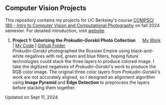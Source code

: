 ## Computer Vision Projects

This repository contains my projects for UC Berkeley's course [COMPSCI 180 - Intro to Computer Vision and Computational Photography](https://inst.eecs.berkeley.edu/~cs180/fa24/) on fall 2024 semester. For detailed introduction, visit [website](https://davidpaulwei.github.io/cs180/).  

1. **Project 1: Colorizing the _Prokudin-Gorskii_ Photo Collection** &emsp; [My Work](https://davidpaulwei.github.io/cs180/proj1/) | [My Code](https://github.com/davidpaulwei/cs180/tree/main/proj1/code) | [Github Folder](https://github.com/davidpaulwei/cs180/tree/main/proj1)  
   _Prokudin-Gorskii_ photographed the Russian Empire using black-and-white negatives with red, green and blue filters, hoping future technologies could stack the three layers to produce colored image. I take the digitized negatives of _Prokudin-Gorskii_'s work to produce the RGB color image. The original three color layers from _Prokudin-Gorskii_'s work are not accurately aligned, so I designed an alignment algorithm using **Image Pyramid** and **Edge Detection** to preprocess the layers before stacking them together.

Updated on Sept 11, 2024.
